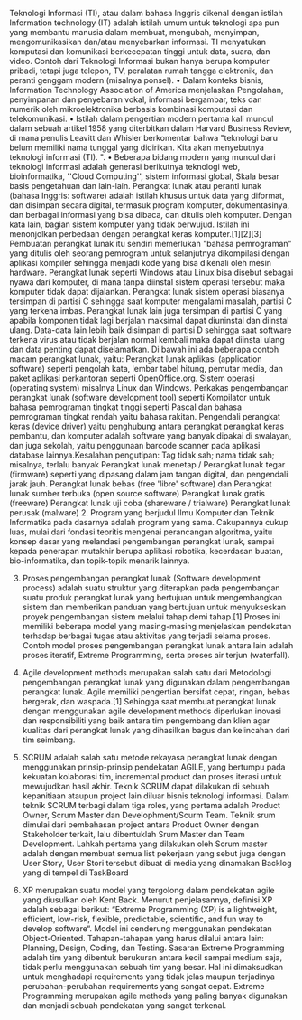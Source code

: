 Teknologi Informasi (TI), atau dalam bahasa Inggris dikenal dengan istilah Information technology (IT) adalah istilah umum untuk teknologi apa pun yang membantu manusia dalam membuat, mengubah, menyimpan, mengomunikasikan dan/atau menyebarkan informasi. TI menyatukan komputasi dan komunikasi berkecepatan tinggi untuk data, suara, dan video. Contoh dari Teknologi Informasi bukan hanya berupa komputer pribadi, tetapi juga telepon, TV, peralatan rumah tangga elektronik, dan peranti genggam modern (misalnya ponsel).
•	Dalam konteks bisnis, Information Technology Association of America menjelaskan Pengolahan, penyimpanan dan penyebaran vokal, informasi bergambar, teks dan numerik oleh mikroelektronika berbasis kombinasi komputasi dan telekomunikasi.
•	Istilah dalam pengertian modern pertama kali muncul dalam sebuah artikel 1958 yang diterbitkan dalam Harvard Business Review, di mana penulis Leavitt dan Whisler berkomentar bahwa "teknologi baru belum memiliki nama tunggal yang didirikan. Kita akan menyebutnya teknologi informasi (TI). ".
•	Beberapa bidang modern yang muncul dari teknologi informasi adalah generasi berikutnya teknologi web, bioinformatika, ''Cloud Computing'', sistem informasi global, Skala besar basis pengetahuan dan lain-lain.
Perangkat lunak atau peranti lunak (bahasa Inggris: software) adalah istilah khusus untuk data yang diformat, dan disimpan secara digital, termasuk program komputer, dokumentasinya, dan berbagai informasi yang bisa dibaca, dan ditulis oleh komputer. Dengan kata lain, bagian sistem komputer yang tidak berwujud. Istilah ini menonjolkan perbedaan dengan perangkat keras komputer.[1][2][3]
Pembuatan perangkat lunak itu sendiri memerlukan "bahasa pemrograman" yang ditulis oleh seorang pemrogram untuk selanjutnya dikompilasi dengan aplikasi kompiler sehingga menjadi kode yang bisa dikenali oleh mesin hardware. Perangkat lunak seperti Windows atau Linux bisa disebut sebagai nyawa dari komputer, di mana tanpa diinstal sistem operasi tersebut maka komputer tidak dapat dijalankan. Perangkat lunak sistem operasi biasanya tersimpan di partisi C sehingga saat komputer mengalami masalah, partisi C yang terkena imbas. Perangkat lunak lain juga tersimpan di partisi C yang apabila komponen tidak lagi berjalan maksimal dapat diuninstal dan diinstal ulang. Data-data lain lebih baik disimpan di partisi D sehingga saat software terkena virus atau tidak berjalan normal kembali maka dapat diinstal ulang dan data penting dapat diselamatkan.
Di bawah ini ada beberapa contoh macam perangkat lunak, yaitu:
Perangkat lunak aplikasi (application software) seperti pengolah kata, lembar tabel hitung, pemutar media, dan paket aplikasi perkantoran seperti OpenOffice.org.
Sistem operasi (operating system) misalnya Linux dan Windows.
Perkakas pengembangan perangkat lunak (software development tool) seperti Kompilator untuk bahasa pemrograman tingkat tinggi seperti Pascal dan bahasa pemrograman tingkat rendah yaitu bahasa rakitan.
Pengendali perangkat keras (device driver) yaitu penghubung antara perangkat perangkat keras pembantu, dan komputer adalah software yang banyak dipakai di swalayan, dan juga sekolah, yaitu penggunaan barcode scanner pada aplikasi database lainnya.Kesalahan pengutipan: Tag <ref> tidak sah;
nama tidak sah; misalnya, terlalu banyak
Perangkat lunak menetap / Perangkat lunak tegar (firmware) seperti yang dipasang dalam jam tangan digital, dan pengendali jarak jauh.
Perangkat lunak bebas (free 'libre' software) dan Perangkat lunak sumber terbuka (open source software)
Perangkat lunak gratis (freeware)
Perangkat lunak uji coba (shareware / trialware)
Perangkat lunak perusak (malware)
2. Program yang berjudul Ilmu Komputer dan Teknik Informatika pada dasarnya adalah program yang sama. Cakupannya cukup luas, mulai dari fondasi teoritis mengenai perancangan algoritma, yaitu konsep dasar yang melandasi pengembangan perangkat lunak, sampai kepada penerapan mutakhir berupa aplikasi robotika, kecerdasan buatan, bio-informatika, dan topik-topik menarik lainnya.

3. Proses pengembangan perangkat lunak (Software development process) adalah suatu struktur yang diterapkan pada pengembangan suatu produk perangkat lunak yang bertujuan untuk mengembangkan sistem dan memberikan panduan yang bertujuan untuk menyukseskan proyek pengembangan sistem melalui tahap demi tahap.[1] Proses ini memiliki beberapa model yang masing-masing menjelaskan pendekatan terhadap berbagai tugas atau aktivitas yang terjadi selama proses. Contoh model proses pengembangan perangkat lunak antara lain adalah proses iteratif, Extreme Programming, serta proses air terjun (waterfall).

4. Agile development methods merupakan salah satu dari Metodologi pengembangan perangkat lunak yang digunakan dalam pengembangan perangkat lunak. Agile memiliki pengertian bersifat cepat, ringan, bebas bergerak, dan waspada.[1] Sehingga saat membuat perangkat lunak dengan menggunakan agile development methods diperlukan inovasi dan responsibiliti yang baik antara tim pengembang dan klien agar kualitas dari perangkat lunak yang dihasilkan bagus dan kelincahan dari tim seimbang.
5. SCRUM adalah salah satu metode rekayasa perangkat lunak dengan menggunakan prinsip-prinsip pendekatan AGILE, yang bertumpu pada kekuatan kolaborasi tim, incremental product dan proses iterasi untuk mewujudkan hasil akhir.
Teknik SCRUM dapat dilakukan di sebuah kepanitiaan ataupun project lain diluar bisnis teknologi informasi. Dalam teknik SCRUM terbagi dalam tiga roles, yang pertama adalah Product Owner, Scrum Master dan Develophment/Scurm Team. 
Teknik srum dimulai dari pembahasan project antara Product Owner dengan Stakeholder terkait, lalu dibentuklah Srum Master dan Team Development. Lahkah pertama yang dilakukan oleh Scrum master adalah dengan membuat semua list pekerjaan yang sebut juga dengan User Story, User Stori tersebut dibuat di media yang dinamakan Backlog yang di tempel di TaskBoard

6. XP merupakan suatu model yang tergolong dalam pendekatan agile yang diusulkan oleh Kent Back. Menurut penjelasannya, definisi XP adalah sebagai berikut: “Extreme Programming (XP) is a lightweight, efficient, low-risk, flexible, predictable, scientific, and fun way to develop software“. Model ini cenderung menggunakan pendekatan Object-Oriented. Tahapan-tahapan yang harus dilalui antara lain: Planning, Design, Coding, dan Testing. Sasaran Extreme Programming adalah tim yang dibentuk berukuran antara kecil sampai medium saja, tidak perlu menggunakan sebuah tim yang besar. Hal ini dimaksudkan untuk menghadapi requirements yang tidak jelas maupun terjadinya perubahan-perubahan requirements yang sangat cepat. Extreme Programming merupakan agile methods yang paling banyak digunakan dan menjadi sebuah pendekatan yang sangat terkenal.
